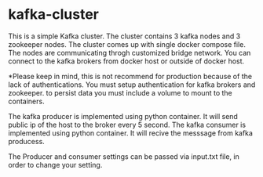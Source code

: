 # kafka-cluster

This is a simple Kafka cluster. The cluster contains 3 kafka nodes and 3 zookeeper nodes. The cluster comes up with single docker compose file. The nodes are communicating throgh customized bridge network. You can connect to the kafka brokers from docker host or outside of docker host.

*Please keep in mind, this is not recommend for production because of the lack of authentications. You must setup authentication for kafka brokers and zookeeper. to persist data you must include a volume to mount to the containers.

The kafka producer is implemented using python container. It will send public ip of the host to the broker every 5 second. The kafka consumer is implemented using python container. It will recive the messsage from kafka producess.

The Producer and consumer settings can be passed via input.txt file, in order to change your setting.
